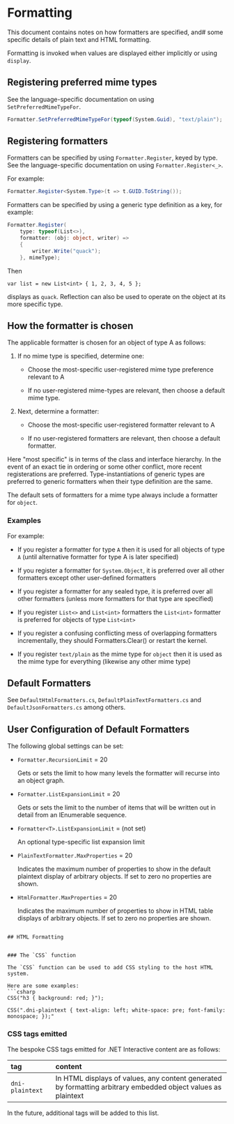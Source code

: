 # Formatting

This document contains notes on how formatters are specified, and#
some specific details of plain text and HTML formatting.

Formatting is invoked when values are displayed either implicitly or using `display`.

##  Registering preferred mime types

See the language-specific documentation on using `SetPreferredMimeTypeFor`.

```csharp
Formatter.SetPreferredMimeTypeFor(typeof(System.Guid), "text/plain");
```

##  Registering formatters

Formatters can be specified by using `Formatter.Register`, keyed by type.
See the language-specific documentation on using `Formatter.Register<_>`.

For example:

```csharp
Formatter.Register<System.Type>(t => t.GUID.ToString());
```

Formatters can be specified by using a generic type definition as a key, for example:

```csharp
Formatter.Register(
    type: typeof(List<>),
    formatter: (obj: object, writer) =>
    {
        writer.Write("quack");
    }, mimeType);
```

Then 

```
var list = new List<int> { 1, 2, 3, 4, 5 };
```

displays as `quack`.  Reflection can also be used to operate on the object at its more specific type.

##  How the formatter is chosen

The applicable formatter is chosen for an object of type A as follows:

1. If no mime type is specified, determine one:

   - Choose the most-specific user-registered mime type preference relevant to A

   - If no user-registered mime-types are relevant, then choose a default mime type.

2. Next, determine a formatter:

   - Choose the most-specific user-registered formatter relevant to A

   - If no user-registered formatters are relevant, then choose a default formatter.

Here "most specific" is in terms of the class and interface hierarchy.   In the event of an exact tie in
ordering or some other conflict, more recent registerations are
preferred. Type-instantiations of generic types are preferred to generic
formatters when their type definition are the same.

The default sets of formatters for a mime type always include a formatter for `object`.

### Examples

For example:

* If you register a formatter for type `A` then it is used for all objects of type `A` (until alternative formatter for type A is later specified)

* If you register a formatter for `System.Object`, it is preferred over all other formatters except other user-defined formatters

* If you register a formatter for any sealed type, it is preferred over all other formatters (unless more formatters for that type are specified)

* If you register `List<>` and `List<int>` formatters the `List<int>` formatter is preferred for objects of type `List<int>`

* If you register a confusing conflicting mess of overlapping formatters incrementally, they should Formatters.Clear() or restart the kernel.

* If you register `text/plain` as the mime type for `object` then it is used as the mime type for everything (likewise any other mime type)


## Default Formatters

See `DefaultHtmlFormatters.cs`, `DefaultPlainTextFormatters.cs` and `DefaultJsonFormatters.cs` among others.

## User Configuration of Default Formatters

The following global settings can be set:

* `Formatter.RecursionLimit` = 20

  Gets or sets the limit to how many levels the formatter will recurse into an object graph.

* `Formatter.ListExpansionLimit` = 20

  Gets or sets the limit to the number of items that will be written out in detail from an IEnumerable sequence.

* `Formatter<T>.ListExpansionLimit` = (not set)

  An optional type-specific list expansion limit

* `PlainTextFormatter.MaxProperties` = 20

  Indicates the maximum number of properties to show in the default plaintext display of arbitrary objects.
  If set to zero no properties are shown.

* `HtmlFormatter.MaxProperties` = 20

  Indicates the maximum number of properties to show in HTML table displays of arbitrary objects.
   If set to zero no properties are shown.
```

## HTML Formatting


### The `CSS` function

The `CSS` function can be used to add CSS styling to the host HTML system.

Here are some examples:
```csharp
CSS("h3 { background: red; }");

CSS(".dni-plaintext { text-align: left; white-space: pre; font-family: monospace; });"
```


### CSS tags emitted

The bespoke CSS tags emitted for .NET Interactive content are as follows:

| tag | content|
|:------|:-----------|
| `dni-plaintext` |  In HTML displays of values, any content generated by formatting arbitrary embedded object values as plaintext |

In the future, additional tags will be added to this list.





